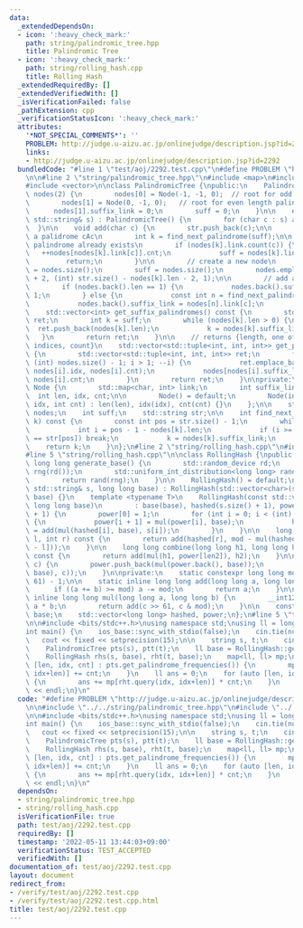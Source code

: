 ```yaml
---
data:
  _extendedDependsOn:
  - icon: ':heavy_check_mark:'
    path: string/palindromic_tree.hpp
    title: Palindromic Tree
  - icon: ':heavy_check_mark:'
    path: string/rolling_hash.cpp
    title: Rolling Hash
  _extendedRequiredBy: []
  _extendedVerifiedWith: []
  _isVerificationFailed: false
  _pathExtension: cpp
  _verificationStatusIcon: ':heavy_check_mark:'
  attributes:
    '*NOT_SPECIAL_COMMENTS*': ''
    PROBLEM: http://judge.u-aizu.ac.jp/onlinejudge/description.jsp?id=2292
    links:
    - http://judge.u-aizu.ac.jp/onlinejudge/description.jsp?id=2292
  bundledCode: "#line 1 \"test/aoj/2292.test.cpp\"\n#define PROBLEM \"http://judge.u-aizu.ac.jp/onlinejudge/description.jsp?id=2292\"\
    \n\n#line 2 \"string/palindromic_tree.hpp\"\n#include <map>\n#include <string>\n\
    #include <vector>\n\nclass PalindromicTree {\npublic:\n    PalindromicTree() :\
    \ nodes(2) {\n        nodes[0] = Node(-1, -1, 0);  // root for odd length palindromes\n\
    \        nodes[1] = Node(0, -1, 0);   // root for even length palindromes\n  \
    \      nodes[1].suffix_link = 0;\n        suff = 0;\n    }\n\n    explicit PalindromicTree(const\
    \ std::string& s) : PalindromicTree() {\n        for (char c : s) add(c);\n  \
    \  }\n\n    void add(char c) {\n        str.push_back(c);\n\n        //  find\
    \ a palidrome cAc\n        int k = find_next_palindrome(suff);\n\n        // the\
    \ palindrome already exists\n        if (nodes[k].link.count(c)) {\n         \
    \   ++nodes[nodes[k].link[c]].cnt;\n            suff = nodes[k].link[c];\n   \
    \         return;\n        }\n\n        // create a new node\n        nodes[k].link[c]\
    \ = nodes.size();\n        suff = nodes.size();\n        nodes.emplace_back(nodes[k].len\
    \ + 2, (int) str.size() - nodes[k].len - 2, 1);\n\n        // add a suffix link\n\
    \        if (nodes.back().len == 1) {\n            nodes.back().suffix_link =\
    \ 1;\n        } else {\n            const int n = find_next_palindrome(nodes[k].suffix_link);\n\
    \            nodes.back().suffix_link = nodes[n].link[c];\n        }\n    }\n\n\
    \    std::vector<int> get_suffix_palindromes() const {\n        std::vector<int>\
    \ ret;\n        int k = suff;\n        while (nodes[k].len > 0) {\n          \
    \  ret.push_back(nodes[k].len);\n            k = nodes[k].suffix_link;\n     \
    \   }\n        return ret;\n    }\n\n    // returns {length, one of the starting\
    \ indices, count}\n    std::vector<std::tuple<int, int, int>> get_palindrome_frequencies()\
    \ {\n        std::vector<std::tuple<int, int, int>> ret;\n        for (int i =\
    \ (int) nodes.size() - 1; i > 1; --i) {\n            ret.emplace_back(nodes[i].len,\
    \ nodes[i].idx, nodes[i].cnt);\n            nodes[nodes[i].suffix_link].cnt +=\
    \ nodes[i].cnt;\n        }\n        return ret;\n    }\n\nprivate:\n    struct\
    \ Node {\n        std::map<char, int> link;\n        int suffix_link;\n      \
    \  int len, idx, cnt;\n\n        Node() = default;\n        Node(int len, int\
    \ idx, int cnt) : len(len), idx(idx), cnt(cnt) {}\n    };\n\n    std::vector<Node>\
    \ nodes;\n    int suff;\n    std::string str;\n\n    int find_next_palindrome(int\
    \ k) const {\n        const int pos = str.size() - 1;\n        while (true) {\n\
    \            int i = pos - 1 - nodes[k].len;\n            if (i >= 0 && str[i]\
    \ == str[pos]) break;\n            k = nodes[k].suffix_link;\n        }\n    \
    \    return k;\n    }\n};\n#line 2 \"string/rolling_hash.cpp\"\n#include <random>\n\
    #line 5 \"string/rolling_hash.cpp\"\n\nclass RollingHash {\npublic:\n    static\
    \ long long generate_base() {\n        std::random_device rd;\n        std::mt19937_64\
    \ rng(rd());\n        std::uniform_int_distribution<long long> rand(1, mod - 1);\n\
    \        return rand(rng);\n    }\n\n    RollingHash() = default;\n    RollingHash(const\
    \ std::string& s, long long base) : RollingHash(std::vector<char>(s.begin(), s.end()),\
    \ base) {}\n    template <typename T>\n    RollingHash(const std::vector<T>& s,\
    \ long long base)\n        : base(base), hashed(s.size() + 1), power(s.size()\
    \ + 1) {\n        power[0] = 1;\n        for (int i = 0; i < (int) s.size(); ++i)\
    \ {\n            power[i + 1] = mul(power[i], base);\n            hashed[i + 1]\
    \ = add(mul(hashed[i], base), s[i]);\n        }\n    }\n\n    long long query(int\
    \ l, int r) const {\n        return add(hashed[r], mod - mul(hashed[l], power[r\
    \ - l]));\n    }\n\n    long long combine(long long h1, long long h2, int len2)\
    \ const {\n        return add(mul(h1, power[len2]), h2);\n    }\n\n    void push_back(char\
    \ c) {\n        power.push_back(mul(power.back(), base));\n        hashed.push_back(add(mul(hashed.back(),\
    \ base), c));\n    }\n\nprivate:\n    static constexpr long long mod = (1LL <<\
    \ 61) - 1;\n\n    static inline long long add(long long a, long long b) {\n  \
    \      if ((a += b) >= mod) a -= mod;\n        return a;\n    }\n\n    static\
    \ inline long long mul(long long a, long long b) {\n        __int128_t c = (__int128_t)\
    \ a * b;\n        return add(c >> 61, c & mod);\n    }\n\n    const long long\
    \ base;\n    std::vector<long long> hashed, power;\n};\n#line 5 \"test/aoj/2292.test.cpp\"\
    \n\n#include <bits/stdc++.h>\nusing namespace std;\nusing ll = long long;\n\n\
    int main() {\n    ios_base::sync_with_stdio(false);\n    cin.tie(nullptr);\n \
    \   cout << fixed << setprecision(15);\n\n    string s, t;\n    cin >> s >> t;\n\
    \    PalindromicTree pts(s), ptt(t);\n    ll base = RollingHash::generate_base();\n\
    \    RollingHash rhs(s, base), rht(t, base);\n    map<ll, ll> mp;\n    for (auto\
    \ [len, idx, cnt] : pts.get_palindrome_frequencies()) {\n        mp[rhs.query(idx,\
    \ idx+len)] += cnt;\n    }\n    ll ans = 0;\n    for (auto [len, idx, cnt] : ptt.get_palindrome_frequencies())\
    \ {\n        ans += mp[rht.query(idx, idx+len)] * cnt;\n    }\n    cout << ans\
    \ << endl;\n}\n"
  code: "#define PROBLEM \"http://judge.u-aizu.ac.jp/onlinejudge/description.jsp?id=2292\"\
    \n\n#include \"../../string/palindromic_tree.hpp\"\n#include \"../../string/rolling_hash.cpp\"\
    \n\n#include <bits/stdc++.h>\nusing namespace std;\nusing ll = long long;\n\n\
    int main() {\n    ios_base::sync_with_stdio(false);\n    cin.tie(nullptr);\n \
    \   cout << fixed << setprecision(15);\n\n    string s, t;\n    cin >> s >> t;\n\
    \    PalindromicTree pts(s), ptt(t);\n    ll base = RollingHash::generate_base();\n\
    \    RollingHash rhs(s, base), rht(t, base);\n    map<ll, ll> mp;\n    for (auto\
    \ [len, idx, cnt] : pts.get_palindrome_frequencies()) {\n        mp[rhs.query(idx,\
    \ idx+len)] += cnt;\n    }\n    ll ans = 0;\n    for (auto [len, idx, cnt] : ptt.get_palindrome_frequencies())\
    \ {\n        ans += mp[rht.query(idx, idx+len)] * cnt;\n    }\n    cout << ans\
    \ << endl;\n}\n"
  dependsOn:
  - string/palindromic_tree.hpp
  - string/rolling_hash.cpp
  isVerificationFile: true
  path: test/aoj/2292.test.cpp
  requiredBy: []
  timestamp: '2022-05-11 13:44:03+09:00'
  verificationStatus: TEST_ACCEPTED
  verifiedWith: []
documentation_of: test/aoj/2292.test.cpp
layout: document
redirect_from:
- /verify/test/aoj/2292.test.cpp
- /verify/test/aoj/2292.test.cpp.html
title: test/aoj/2292.test.cpp
---
```

